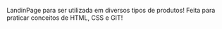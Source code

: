 LandinPage para ser utilizada em diversos tipos de produtos! Feita para praticar conceitos de HTML, CSS e GIT!